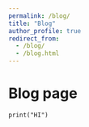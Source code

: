 ```yaml
---
permalink: /blog/
title: "Blog"
author_profile: true
redirect_from: 
  - /blog/
  - /blog.html
---
```


# Blog page

```{python}
print("HI")
```
